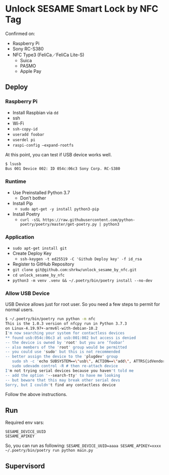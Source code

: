 # Unlock SESAME Smart Lock by NFC Tag

Confirmed on:

- Raspberry Pi
- Sony RC-S380
- NFC Type3 (FeliCa／FeliCa Lite-S)
  - Suica
  - PASMO
  - Apple Pay

## Deploy
### Raspberry Pi
* Install Raspbian via `dd`
* ssh
* Wi-Fi
* `ssh-copy-id`
* `useradd foobar`
* `userdel pi`
* `raspi-config —expand-rootfs`

At this point, you can test if USB device works well.

```bash
$ lsusb
Bus 001 Device 002: ID 054c:06c3 Sony Corp. RC-S380
```

### Runtime
* Use Preinstalled Python 3.7
	* Don’t bother
* Install Pip
	* `sudo apt-get -y install python3-pip`
* Install Poetry
	* `curl -sSL https://raw.githubusercontent.com/python-poetry/poetry/master/get-poetry.py | python3`

### Application
* `sudo apt-get install git`
* Create Deploy Key
	* `ssh-keygen -t ed25519 -C 'Github Deploy key' -f id_rsa`
* Register to GitHub Repository
* `git clone git@github.com:shrkw/unlock_sesame_by_nfc.git`
* `cd unlock_sesame_by_nfc`
* `python3 -m venv .venv && ~/.poetry/bin/poetry install --no-dev`

### Allow USB Device
USB Device allows just for root user. So you need a few steps to permit for normal users.

```bash
$ ~/.poetry/bin/poetry run python -m nfc
This is the 1.0.3 version of nfcpy run in Python 3.7.3
on Linux-4.19.97+-armv6l-with-debian-10.2
I'm now searching your system for contactless devices
** found usb:054c:06c3 at usb:001:002 but access is denied
-- the device is owned by 'root' but you are ‘foobar’
-- also members of the 'root' group would be permitted
-- you could use 'sudo' but this is not recommended
-- better assign the device to the 'plugdev' group
   sudo sh -c 'echo SUBSYSTEM==\"usb\", ACTION==\"add\", ATTRS{idVendor}==\"054c\", ATTRS{idProduct}==\"06c3\", GROUP=\"plugdev\" >> /etc/udev/rules.d/nfcdev.rules'
   sudo udevadm control -R # then re-attach device
I'm not trying serial devices because you haven't told me
-- add the option '--search-tty' to have me looking
-- but beware that this may break other serial devs
Sorry, but I couldn't find any contactless device
```

Follow the above instructions.

## Run
Required env vars:
```
SESAME_DEVICE_UUID
SESAME_APIKEY
```

So, you can run as following:
`SESAME_DEVICE_UUID=aaaa SESAME_APIKEY=xxxx ~/.poetry/bin/poetry run python main.py`

## Supervisord






